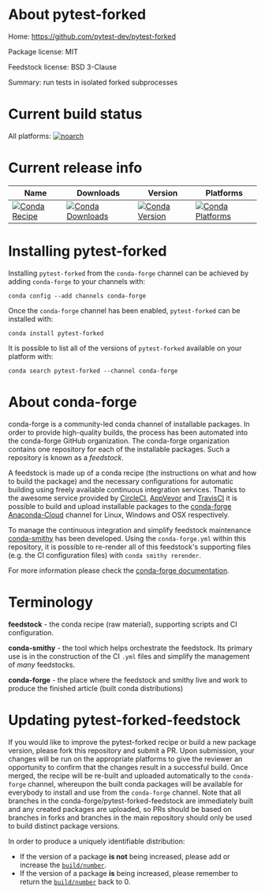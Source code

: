 About pytest-forked
===================

Home: https://github.com/pytest-dev/pytest-forked

Package license: MIT

Feedstock license: BSD 3-Clause

Summary: run tests in isolated forked subprocesses



Current build status
====================

All platforms:
[![noarch](https://img.shields.io/circleci/project/github/conda-forge/pytest-forked-feedstock/master.svg?label=noarch)](https://circleci.com/gh/conda-forge/pytest-forked-feedstock)

Current release info
====================

| Name | Downloads | Version | Platforms |
| --- | --- | --- | --- |
| [![Conda Recipe](https://img.shields.io/badge/recipe-pytest--forked-green.svg)](https://anaconda.org/conda-forge/pytest-forked) | [![Conda Downloads](https://img.shields.io/conda/dn/conda-forge/pytest-forked.svg)](https://anaconda.org/conda-forge/pytest-forked) | [![Conda Version](https://img.shields.io/conda/vn/conda-forge/pytest-forked.svg)](https://anaconda.org/conda-forge/pytest-forked) | [![Conda Platforms](https://img.shields.io/conda/pn/conda-forge/pytest-forked.svg)](https://anaconda.org/conda-forge/pytest-forked) |

Installing pytest-forked
========================

Installing `pytest-forked` from the `conda-forge` channel can be achieved by adding `conda-forge` to your channels with:

```
conda config --add channels conda-forge
```

Once the `conda-forge` channel has been enabled, `pytest-forked` can be installed with:

```
conda install pytest-forked
```

It is possible to list all of the versions of `pytest-forked` available on your platform with:

```
conda search pytest-forked --channel conda-forge
```


About conda-forge
=================

conda-forge is a community-led conda channel of installable packages.
In order to provide high-quality builds, the process has been automated into the
conda-forge GitHub organization. The conda-forge organization contains one repository
for each of the installable packages. Such a repository is known as a *feedstock*.

A feedstock is made up of a conda recipe (the instructions on what and how to build
the package) and the necessary configurations for automatic building using freely
available continuous integration services. Thanks to the awesome service provided by
[CircleCI](https://circleci.com/), [AppVeyor](https://www.appveyor.com/)
and [TravisCI](https://travis-ci.org/) it is possible to build and upload installable
packages to the [conda-forge](https://anaconda.org/conda-forge)
[Anaconda-Cloud](https://anaconda.org/) channel for Linux, Windows and OSX respectively.

To manage the continuous integration and simplify feedstock maintenance
[conda-smithy](https://github.com/conda-forge/conda-smithy) has been developed.
Using the ``conda-forge.yml`` within this repository, it is possible to re-render all of
this feedstock's supporting files (e.g. the CI configuration files) with ``conda smithy rerender``.

For more information please check the [conda-forge documentation](https://conda-forge.org/docs/).

Terminology
===========

**feedstock** - the conda recipe (raw material), supporting scripts and CI configuration.

**conda-smithy** - the tool which helps orchestrate the feedstock.
                   Its primary use is in the construction of the CI ``.yml`` files
                   and simplify the management of *many* feedstocks.

**conda-forge** - the place where the feedstock and smithy live and work to
                  produce the finished article (built conda distributions)


Updating pytest-forked-feedstock
================================

If you would like to improve the pytest-forked recipe or build a new
package version, please fork this repository and submit a PR. Upon submission,
your changes will be run on the appropriate platforms to give the reviewer an
opportunity to confirm that the changes result in a successful build. Once
merged, the recipe will be re-built and uploaded automatically to the
`conda-forge` channel, whereupon the built conda packages will be available for
everybody to install and use from the `conda-forge` channel.
Note that all branches in the conda-forge/pytest-forked-feedstock are
immediately built and any created packages are uploaded, so PRs should be based
on branches in forks and branches in the main repository should only be used to
build distinct package versions.

In order to produce a uniquely identifiable distribution:
 * If the version of a package **is not** being increased, please add or increase
   the [``build/number``](https://conda.io/docs/user-guide/tasks/build-packages/define-metadata.html#build-number-and-string).
 * If the version of a package **is** being increased, please remember to return
   the [``build/number``](https://conda.io/docs/user-guide/tasks/build-packages/define-metadata.html#build-number-and-string)
   back to 0.
